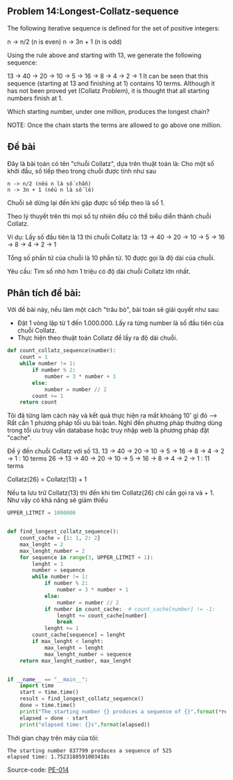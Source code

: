 
## Problem 14:Longest-Collatz-sequence
The following iterative sequence is defined for the set of positive integers:

n → n/2 (n is even)
n → 3n + 1 (n is odd)

Using the rule above and starting with 13, we generate the following sequence:

13 → 40 → 20 → 10 → 5 → 16 → 8 → 4 → 2 → 1
It can be seen that this sequence (starting at 13 and finishing at 1) contains 10 terms. Although it has not been proved yet (Collatz Problem), it is thought that all starting numbers finish at 1.

Which starting number, under one million, produces the longest chain?

NOTE: Once the chain starts the terms are allowed to go above one million.


## Đề bài
Đây là bài toán có tên "chuỗi Collatz", dựa trên thuật toán là: Cho một số khởi đầu, số tiếp theo trong chuỗi được tính như sau
```
n -> n/2 (nếu n là số chẵn)
n -> 3n + 1 (nếu n là số lẻ)

```

Chuỗi sẽ dừng lại đến khi gặp được số tiếp theo là số 1.

Theo lý thuyết trên thì mọi số tự nhiên đều có thể biểu diễn thành chuỗi Collatz.

Ví dụ: Lấy số đầu tiên là 13 thì chuỗi Collatz là:
13 → 40 → 20 → 10 → 5 → 16 → 8 → 4 → 2 → 1

Tổng số phần tử của chuỗi là 10 phần tử. 10 được gọi là độ dài của chuỗi.

Yêu cầu: Tìm số nhỏ hơn 1 triệu có độ dài chuỗi Collatz lớn nhất.


## Phân tích đề bài:
Với đề bài này, nếu làm một cách "trâu bò", bài toán sẽ giải quyết như sau:
- Đặt 1 vòng lặp từ 1 đến 1.000.000. Lấy ra từng number là số đầu tiên của chuỗi Collatz.
- Thực hiện theo thuật toán Collatz để lấy ra độ dài chuỗi.


```Python
def count_collatz_sequence(number):
    count = 1
    while number != 1:
        if number % 2:
            number = 3 * number + 1
        else:
            number = number // 2
        count += 1
    return count
```

Tôi đã từng làm cách này và kết quả thực hiện ra mất khoảng 10' gì đó --> Rất cần 1 phương pháp tối ưu bài toán. Nghĩ đến phương pháp thường dùng trong tối ưu truy vấn database hoặc truy nhập web là phương pháp đặt "cache".

Để ý đến chuỗi Collatz với số 13.
13 → 40 → 20 → 10 → 5 → 16 → 8 → 4 → 2 → 1 : 10 terms
26 -> 13 → 40 → 20 → 10 → 5 → 16 → 8 → 4 → 2 → 1 : 11 terms

Collatz(26) = Collatz(13) + 1

Nếu ta lưu trữ Collatz(13) thì đến khi tìm Collatz(26) chỉ cần gọi ra và + 1. Như vậy có khả năng sẽ giảm thiểu 

```Python
UPPER_LITMIT = 1000000


def find_longest_collatz_sequence():
    count_cache = {1: 1, 2: 2}
    max_lenght = 2
    max_lenght_number = 2
    for sequence in range(3, UPPER_LITMIT + 1):
        lenght = 1
        number = sequence
        while number != 1:
            if number % 2:
                number = 3 * number + 1
            else:
                number = number // 2
            if number in count_cache:  # count_cache[number] != -1:
                lenght += count_cache[number]
                break
            lenght += 1
        count_cache[sequence] = lenght
        if max_lenght < lenght:
            max_lenght = lenght
            max_lenght_number = sequence
    return max_lenght_number, max_lenght


if __name__ == "__main__":
    import time
    start = time.time()
    result = find_longest_collatz_sequence()
    done = time.time()
    print("The starting number {} produces a sequence of {}".format(*result))
    elapsed = done - start
    print("elapsed time: {}s".format(elapsed))
```

Thời gian chạy trên máy của tôi:
```
The starting number 837799 produces a sequence of 525
elapsed time: 1.7523188591003418s

```




Source-code:
[PE-014](https://github.com/quangvinh86/python-projecteuler/tree/master/PE-014)
